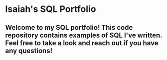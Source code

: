 # Isaiah's SQL Portfolio

## Welcome to my SQL portfolio! This code repository contains examples of SQL I've written. Feel free to take a look and reach out if you have any questions!
